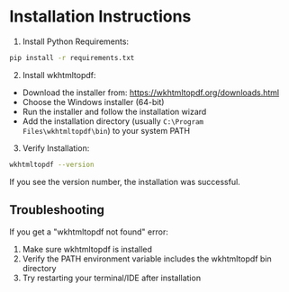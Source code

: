 # Installation Instructions

1. Install Python Requirements:
```bash
pip install -r requirements.txt
```

2. Install wkhtmltopdf:
- Download the installer from: https://wkhtmltopdf.org/downloads.html
- Choose the Windows installer (64-bit)
- Run the installer and follow the installation wizard
- Add the installation directory (usually `C:\Program Files\wkhtmltopdf\bin`) to your system PATH

3. Verify Installation:
```bash
wkhtmltopdf --version
```

If you see the version number, the installation was successful.

## Troubleshooting

If you get a "wkhtmltopdf not found" error:
1. Make sure wkhtmltopdf is installed
2. Verify the PATH environment variable includes the wkhtmltopdf bin directory
3. Try restarting your terminal/IDE after installation
